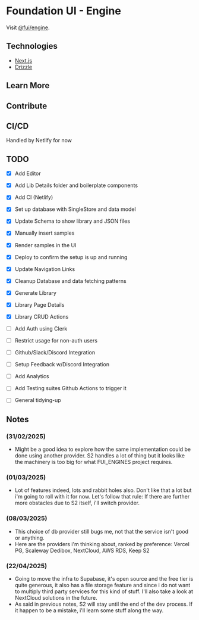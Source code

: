 # Foundation UI - Engine

Visit [@fui/engine](https://foundation-ui.netlify.app/).

## Technologies

- [Next.js](https://nextjs.org)
- [Drizzle](https://orm.drizzle.team)

## Learn More

## Contribute

## CI/CD

Handled by Netlify for now

## TODO

- [x] Add Editor
- [x] Add Lib Details folder and boilerplate components
- [x] Add CI (Netlify)
- [x] Set up database with SingleStore and data model
- [x] Update Schema to show library and JSON files
- [x] Manually insert samples
- [x] Render samples in the UI
- [x] Deploy to confirm the setup is up and running
- [x] Update Navigation Links
- [x] Cleanup Database and data fetching patterns
- [x] Generate Library
- [x] Library Page Details
- [x] Library CRUD Actions

- [ ] Add Auth using Clerk
- [ ] Restrict usage for non-auth users

- [ ] Github/Slack/Discord Integration
- [ ] Setup Feedback w/Discord Integration

- [ ] Add Analytics

- [ ] Add Testing suites Github Actions to trigger it
- [ ] General tidying-up

## Notes

### (31/02/2025)

- Might be a good idea to explore how the same implementation could be done using another provider.
  S2 handles a lot of thing but it looks like the machinery is too big for what FUI_ENGINES project requires.

### (01/03/2025)

- Lot of features indeed, lots and rabbit holes also. Don't like that a lot but i'm going to roll with it for now.
  Let's follow that rule: If there are further more obstacles due to S2 itself, i'll switch provider.

### (08/03/2025)

- This choice of db provider still bugs me, not that the service isn't good or anything.
- Here are the providers i'm thinking about, ranked by preference: Vercel PG, Scaleway Dedibox, NextCloud, AWS RDS, Keep S2

### (22/04/2025)

- Going to move the infra to Supabase, it's open source and the free tier is quite generous, it also has a file storage feature and since i do not want to multiply third party services for this kind of stuff. I'll also take a look at NextCloud solutions in the future.
- As said in previous notes, S2 will stay until the end of the dev process. If it happen to be a mistake, i'll learn some stuff along the way.
